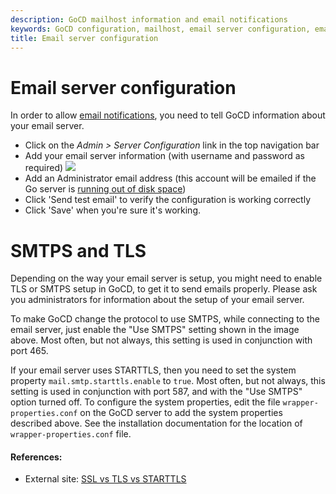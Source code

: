 ```yaml
---
description: GoCD mailhost information and email notifications
keywords: GoCD configuration, mailhost, email server configuration, email notifications, SMTPS, TLS
title: Email server configuration
---
```


# Email server configuration

In order to allow [email notifications](dev_notifications.html), you need to tell GoCD information about your email server.

- Click on the _Admin > Server Configuration_ link in the top navigation bar
- Add your email server information (with username and password as required)
![](../images/3_add_mailhost_info.png)
- Add an Administrator email address (this account will be emailed if the Go server is [running out of disk space](../faq/admin_out_of_disk_space.html))
- Click 'Send test email' to verify the configuration is working correctly
- Click 'Save' when you're sure it's working.

<a id='starttls'></a>
# SMTPS and TLS

Depending on the way your email server is setup, you might need to enable TLS or SMTPS setup in GoCD, to get it to send emails properly. Please ask you administrators for information about the setup of your email server.

To make GoCD change the protocol to use SMTPS, while connecting to the email server, just enable the "Use SMTPS" setting shown in the image above. Most often, but not always, this setting is used in conjunction with port 465.

If your email server uses STARTTLS, then you need to set the system property ```mail.smtp.starttls.enable``` to `true`. Most often, but not always, this setting is used in conjunction with port 587, and with the "Use SMTPS" option turned off. To configure the system properties, edit the file `wrapper-properties.conf` on the GoCD server to add the system properties described above. See the installation documentation for the location of `wrapper-properties.conf` file.

#### References:

- External site: <a href="https://www.fastmail.com/help/technical/ssltlsstarttls.html" data-proofer-ignore>SSL vs TLS vs STARTTLS</a>
